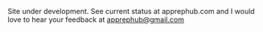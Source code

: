 Site under development.  See current status at apprephub.com and I would love to hear your feedback at apprephub@gmail.com 
